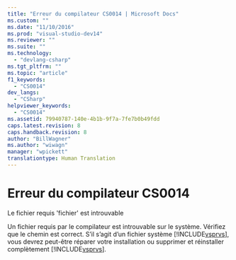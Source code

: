 ```yaml
---
title: "Erreur du compilateur CS0014 | Microsoft Docs"
ms.custom: ""
ms.date: "11/10/2016"
ms.prod: "visual-studio-dev14"
ms.reviewer: ""
ms.suite: ""
ms.technology: 
  - "devlang-csharp"
ms.tgt_pltfrm: ""
ms.topic: "article"
f1_keywords: 
  - "CS0014"
dev_langs: 
  - "CSharp"
helpviewer_keywords: 
  - "CS0014"
ms.assetid: 79940787-140e-4b1b-9f7a-7fe7b0b49fdd
caps.latest.revision: 8
caps.handback.revision: 8
author: "BillWagner"
ms.author: "wiwagn"
manager: "wpickett"
translationtype: Human Translation
---
```

# Erreur du compilateur CS0014
Le fichier requis 'fichier' est introuvable  
  
 Un fichier requis par le compilateur est introuvable sur le système. Vérifiez que le chemin est correct. S’il s’agit d’un fichier système [!INCLUDE[vsprvs](../../csharp/includes/vsprvs_md.md)], vous devrez peut\-être réparer votre installation ou supprimer et réinstaller complètement [!INCLUDE[vsprvs](../../csharp/includes/vsprvs_md.md)].